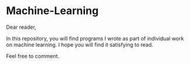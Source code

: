 # Machine-Learning

Dear reader,

In this repository, you will find programs I wrote as part of individual work on machine learning. I hope you will find it satisfying to read.

Feel free to comment.
